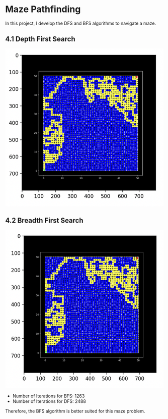 # Maze Pathfinding

In this project, I develop the DFS and BFS algorithms to navigate a maze.

## 4.1 Depth First Search

<img src = "images/HW2_3-1_a.png" width = 600 height = 500>

## 4.2 Breadth First Search


<img src = "images/HW2_3-2_a.png" width = 600 height = 500>

<br>

- Number of Iterations for BFS: 1263
- Number of Iterations for DFS: 2488

Therefore, the BFS algorithm is better suited for this maze problem.